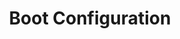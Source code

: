---
sidebar_position: 3
title: "Boot Configuration"
sidebar_label: "Boot Configuration"
description: "Manage system startup in Debian environments - configure bootloaders, set boot parameters, understand boot processes, and optimize system initialization."
keywords:
  - "debian boot configuration"
  - "bootloader setup"
  - "boot parameters"
  - "system startup"
  - "boot process"
tags:
  - debian
  - boot-configuration
  - bootloader-setup
  - boot-parameters
  - system-startup
slug: /linux/debian/configuration/boot-configuration
---